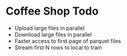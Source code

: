 # Coffee Shop Todo

* Upload large files in parallel
* Download large files in parallel
* Faster access to first page of parquet files
* Stream first N rows to local to train
